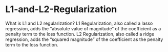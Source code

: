 # L1-and-L2-Regularization


What is L1 and L2 regularization? L1 Regularization, also called a lasso regression, adds the “absolute value of magnitude” of the coefficient as a penalty term to the loss function. L2 Regularization, also called a ridge regression, adds the “squared magnitude” of the coefficient as the penalty term to the loss function.
